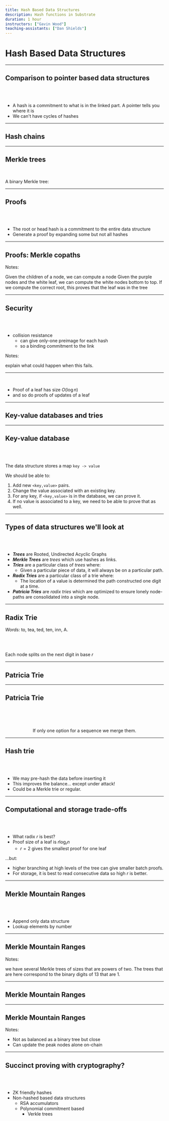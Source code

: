 ```yaml
---
title: Hash Based Data Structures
description: Hash functions in Substrate
duration: 1 hour
instructors: ["Gavin Wood"]
teaching-assistants: ["Dan Shields"]
---
```


# Hash Based Data Structures

---

## Comparison to pointer based data structures

<br>

<widget-text style="padding: 0 200px 0 200px ">

- A hash is a commitment to what is in the linked part.
  A pointer tells you where it is
- We can't have cycles of hashes

---

## Hash chains

<center>
<widget-image style="width: 50vw" src="/assets/img/1-Cryptography/Hash Chains.png"></widget-image>
</center>

---

## Merkle trees

<br>

A binary Merkle tree:

<!--
<center>
<widget-image style="width: 50vw" src="/assets/img/1-Cryptography/Merkle tree.png"></widget-image>
</center>
-->

<center>
<widget-image style="width: 50vw" src="/assets/img/1-Cryptography/Merkle tree all purple.png"></widget-image>
</center>

---

## Proofs

<br>

<widget-text style="padding: 0 200px 0 200px ">

- The root or head hash is a commitment to the entire data structure
- Generate a proof by expanding some but not all hashes

---

## Proofs: Merkle copaths

<center>
<widget-image style="width: 50vw" src="/assets/img/1-Cryptography/Merkle Copaths.png"></widget-image>
</center>

Notes:

Given the children of a node, we can compute a node
Given the purple nodes and the white leaf, we can compute the white nodes bottom to top.
If we compute the correct root, this proves that the leaf was in the tree

---

## Security

<br>

<widget-text style="padding: 0 200px 0 200px ">

- collision resistance
  - can give only-one preimage for each hash
  - so a binding commitment to the link

Notes:

explain what could happen when this fails.

---

<widget-text style="padding: 0 200px 0 200px ">

- Proof of a leaf has size $O(\log n)$
- and so do proofs of updates of a leaf

---

## Key-value databases and tries

---

## Key-value database

<br>

<widget-text style="padding: 0 200px 0 200px ">

The data structure stores a map `key -> value`

We should be able to:

1. Add new `<key,value>` pairs.
1. Change the value associated with an existing key.
1. For any key, if `<key,value>` is in the database, we can prove it.
1. If no value is associated to a key, we need to be able to prove that as well.

---

## Types of data structures we'll look at

<br>

<widget-text style="padding: 0 200px 0 200px ">

- _**Trees**_ are Rooted, Undirected Acyclic Graphs
- _**Merkle Trees**_ are _trees_ which use hashes as links.
- _**Tries**_ are a particular class of _trees_ where:
  - Given a particular piece of data, it will always be on a particular path.
- _**Radix Tries**_ are a particular class of a trie where:
  - The location of a value is determined the path constructed one digit at a time.
- _**Patricia Tries**_ are _radix tries_ which are optimized to ensure lonely node-paths are consolidated into a single node.

---

## Radix Trie

_Words:_ to, tea, ted, ten, inn, A.

<br>

<center>
<widget-image style="width: 50vw" src="/assets/img/1-Cryptography/Trie.png"></widget-image>
</center>

<br>

Each node splits on the next digit in base $r$

---

## Patricia Trie

<center>
<widget-image style="width: 50vw" src="/assets/img/1-Cryptography/Patricia Trie.png"></widget-image>
</center>

---

## Patricia Trie

<br>

<widget-text style="padding: 0 200px 0 200px ">

<center>
<widget-image src="/assets/img/1-Cryptography/Trie.png"></widget-image>

<br>

If only one option for a sequence we merge them.
</center>

<!-- TODO maybe some code stuff with extension nodes etc. -->

---

## Hash trie

<br>

<widget-text style="padding: 0 200px 0 200px ">

- We may pre-hash the data before inserting it
- This improves the balance... except under attack!
- Could be a Merkle trie or regular.

---

## Computational and storage trade-offs

<br>

<widget-text style="padding: 0 200px 0 200px ">

- What radix $r$ is best?
- Proof size of a leaf is $r \log_r n$
  - $r=2$ gives the smallest proof for one leaf

...but:

- higher branching at high levels of the tree can give smaller batch proofs.
- For storage, it is best to read consecutive data so high $r$ is better.

---

## Merkle Mountain Ranges

<br>

<widget-text style="padding: 0 200px 0 200px ">

- Append only data structure
- Lookup elements by number

---

## Merkle Mountain Ranges

<center>
<widget-image style="width: 50vw" src="/assets/img/1-Cryptography/U-MMR 13.png"></widget-image>
</center>

Notes:

we have several Merkle trees of sizes that are powers of two.
The trees that are here correspond to the binary digits of 13 that are 1.

---

## Merkle Mountain Ranges

<center>
<widget-image style="width: 50vw" src="/assets/img/1-Cryptography/U-MMR 14.png"></widget-image>
</center>

---

## Merkle Mountain Ranges

<center>
<widget-image style="width: 50vw" src="/assets/img/1-Cryptography/MMR 13.png"></widget-image>
</center>

Notes:

- Not as balanced as a binary tree but close
- Can update the peak nodes alone on-chain

---

## Succinct proving with cryptography?

<br>

<widget-text style="padding: 0 200px 0 200px ">

- ZK friendly hashes
- Non-hashed based data structures
  - RSA accumulators
  - Polynomial commitment based
    - Verkle trees
